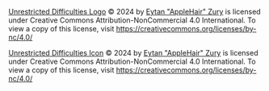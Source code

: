 [Unrestricted Difficulties Logo](https://github.com/AppleHair/FNF-UnrestDiffs/blob/main/UD-Logo.gif) © 2024 by [Eytan "AppleHair" Zury](https://github.com/AppleHair) is licensed under Creative Commons Attribution-NonCommercial 4.0 International. To view a copy of this license, visit https://creativecommons.org/licenses/by-nc/4.0/

[Unrestricted Difficulties Icon](https://github.com/AppleHair/FNF-UnrestDiffs/blob/main/_polymod_icon.png) © 2024 by [Eytan "AppleHair" Zury](https://github.com/AppleHair) is licensed under Creative Commons Attribution-NonCommercial 4.0 International. To view a copy of this license, visit https://creativecommons.org/licenses/by-nc/4.0/